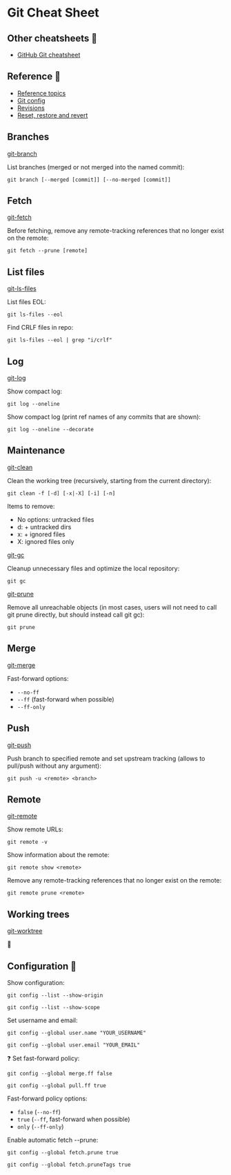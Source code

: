 # Git Cheat Sheet

## Other cheatsheets 📌
* [GitHub Git cheatsheet](https://education.github.com/git-cheat-sheet-education.pdf)

## Reference 📌
* [Reference topics](https://git-scm.com/docs)
* [Git config](https://git-scm.com/docs/git-config)
* [Revisions](https://git-scm.com/docs/gitrevisions)
* [Reset, restore and revert](https://git-scm.com/docs/git#_reset_restore_and_revert)

## Branches
[git-branch](https://git-scm.com/docs/git-branch)

List branches (merged or not merged into the named commit):
```
git branch [--merged [commit]] [--no-merged [commit]]
```

## Fetch
[git-fetch](https://git-scm.com/docs/git-fetch)

Before fetching, remove any remote-tracking references that no longer exist on the remote:
```
git fetch --prune [remote]
```

## List files
[git-ls-files](https://git-scm.com/docs/git-ls-files)

List files EOL:
```
git ls-files --eol
```

Find CRLF files in repo:
```
git ls-files --eol | grep "i/crlf"
```

## Log
[git-log](https://git-scm.com/docs/git-log)

Show compact log:
```
git log --oneline
```

Show compact log (print ref names of any commits that are shown):
```
git log --oneline --decorate
```

## Maintenance
[git-clean](https://git-scm.com/docs/git-clean)

Clean the working tree (recursively, starting from the current directory):
```
git clean -f [-d] [-x|-X] [-i] [-n]
```
Items to remove:
* No options: untracked files
* d: + untracked dirs
* x: + ignored files
* X: ignored files only

[git-gc](https://git-scm.com/docs/git-gc)

Cleanup unnecessary files and optimize the local repository:
```
git gc
```

[git-prune](https://git-scm.com/docs/git-prune)

Remove all unreachable objects (in most cases, users will not need to call git prune directly, but should instead call git gc):
```
git prune
```

## Merge
[git-merge](https://git-scm.com/docs/git-merge)

Fast-forward options:
* `--no-ff`
* `--ff` (fast-forward when possible)
* `--ff-only`

## Push
[git-push](https://git-scm.com/docs/git-push)

Push branch to specified remote and set upstream tracking (allows to pull/push without any argument):
```
git push -u <remote> <branch>
```

## Remote
[git-remote](https://git-scm.com/docs/git-remote)

Show remote URLs:
```
git remote -v
```

Show information about the remote:
```
git remote show <remote>
```

Remove any remote-tracking references that no longer exist on the remote:
```
git remote prune <remote>
```

## Working trees
[git-worktree](https://git-scm.com/docs/git-worktree)

🚧

## Configuration 📌
Show configuration:
```
git config --list --show-origin
```
```
git config --list --show-scope
```

Set username and email:
```
git config --global user.name "YOUR_USERNAME"
```
```
git config --global user.email "YOUR_EMAIL"
```

❓ Set fast-forward policy:
```
git config --global merge.ff false
```
```
git config --global pull.ff true
```

Fast-forward policy options:
* `false` (`--no-ff`)
* `true` (`--ff`, fast-forward when possible)
* `only` (`--ff-only`)

Enable automatic fetch --prune:
```
git config --global fetch.prune true
```
```
git config --global fetch.pruneTags true
```
